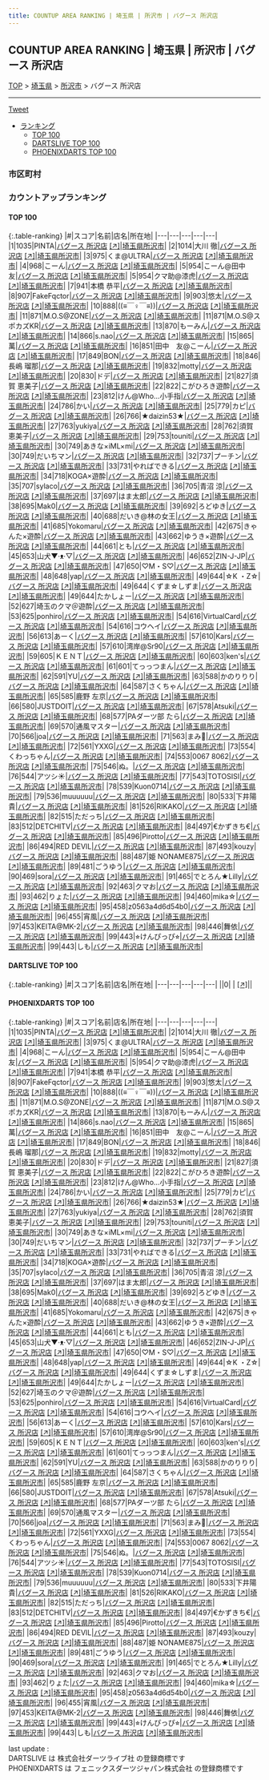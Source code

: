 ```yaml
---
title: COUNTUP AREA RANKING | 埼玉県 | 所沢市 | バグース 所沢店
---
```

## COUNTUP AREA RANKING | 埼玉県 | 所沢市 | バグース 所沢店

[TOP](/darts/rank/) > [埼玉県](/darts/rank/埼玉県/) > [所沢市](/darts/rank/埼玉県/所沢市/) > バグース 所沢店

___

<a href="https://twitter.com/share?ref_src=twsrc%5Etfw" data-text="COUNTUP AREA RANKING | 埼玉県所沢市バグース 所沢店" class="twitter-share-button" data-hashtags="DARTSLIVE,PHOENIXDARTS,darts,ダーツ" data-show-count="false">Tweet</a>

* [ランキング](#カウントアップランキング)
    * [TOP 100](#top-100)
    * [DARTSLIVE TOP 100](#dartslive-top-100)
    * [PHOENIXDARTS TOP 100](#phoenixdarts-top-100)

### 市区町村

<ul>

</ul>

### カウントアップランキング

#### TOP 100



{:.table-ranking}
|#|スコア|名前|店名|所在地|
|---|---|---|---|---|
|1|1035|<span class="rank-name-pd">PINTA</span>|<a href="/darts/rank/shops/8614.html">バグース 所沢店</a> <a href="https://vs.phoenixdarts.com/jp/shop/shopDetailInfo/s_8614?s_seq=8614">[↗]</a>|<a href="/darts/rank/埼玉県/所沢市">埼玉県所沢市</a>|
|2|1014|<span class="rank-name-pd"><span class="pro-icon-pd"></span>大川 徹</span>|<a href="/darts/rank/shops/8614.html">バグース 所沢店</a> <a href="https://vs.phoenixdarts.com/jp/shop/shopDetailInfo/s_8614?s_seq=8614">[↗]</a>|<a href="/darts/rank/埼玉県/所沢市">埼玉県所沢市</a>|
|3|975|<span class="rank-name-pd">くま@ULTRA</span>|<a href="/darts/rank/shops/8614.html">バグース 所沢店</a> <a href="https://vs.phoenixdarts.com/jp/shop/shopDetailInfo/s_8614?s_seq=8614">[↗]</a>|<a href="/darts/rank/埼玉県/所沢市">埼玉県所沢市</a>|
|4|968|<span class="rank-name-pd">こーん</span>|<a href="/darts/rank/shops/8614.html">バグース 所沢店</a> <a href="https://vs.phoenixdarts.com/jp/shop/shopDetailInfo/s_8614?s_seq=8614">[↗]</a>|<a href="/darts/rank/埼玉県/所沢市">埼玉県所沢市</a>|
|5|954|<span class="rank-name-pd">こーん@田中　友</span>|<a href="/darts/rank/shops/8614.html">バグース 所沢店</a> <a href="https://vs.phoenixdarts.com/jp/shop/shopDetailInfo/s_8614?s_seq=8614">[↗]</a>|<a href="/darts/rank/埼玉県/所沢市">埼玉県所沢市</a>|
|5|954|<span class="rank-name-pd">クマ助@漆虎</span>|<a href="/darts/rank/shops/8614.html">バグース 所沢店</a> <a href="https://vs.phoenixdarts.com/jp/shop/shopDetailInfo/s_8614?s_seq=8614">[↗]</a>|<a href="/darts/rank/埼玉県/所沢市">埼玉県所沢市</a>|
|7|941|<span class="rank-name-pd">本橋 恭平</span>|<a href="/darts/rank/shops/8614.html">バグース 所沢店</a> <a href="https://vs.phoenixdarts.com/jp/shop/shopDetailInfo/s_8614?s_seq=8614">[↗]</a>|<a href="/darts/rank/埼玉県/所沢市">埼玉県所沢市</a>|
|8|907|<span class="rank-name-pd">FakeFqctor</span>|<a href="/darts/rank/shops/8614.html">バグース 所沢店</a> <a href="https://vs.phoenixdarts.com/jp/shop/shopDetailInfo/s_8614?s_seq=8614">[↗]</a>|<a href="/darts/rank/埼玉県/所沢市">埼玉県所沢市</a>|
|9|903|<span class="rank-name-pd">悠太</span>|<a href="/darts/rank/shops/8614.html">バグース 所沢店</a> <a href="https://vs.phoenixdarts.com/jp/shop/shopDetailInfo/s_8614?s_seq=8614">[↗]</a>|<a href="/darts/rank/埼玉県/所沢市">埼玉県所沢市</a>|
|10|888|<span class="rank-name-pd">((≡￣♀￣≡))</span>|<a href="/darts/rank/shops/8614.html">バグース 所沢店</a> <a href="https://vs.phoenixdarts.com/jp/shop/shopDetailInfo/s_8614?s_seq=8614">[↗]</a>|<a href="/darts/rank/埼玉県/所沢市">埼玉県所沢市</a>|
|11|871|<span class="rank-name-pd">M.O.S@ZONE</span>|<a href="/darts/rank/shops/8614.html">バグース 所沢店</a> <a href="https://vs.phoenixdarts.com/jp/shop/shopDetailInfo/s_8614?s_seq=8614">[↗]</a>|<a href="/darts/rank/埼玉県/所沢市">埼玉県所沢市</a>|
|11|871|<span class="rank-name-pd">M.O.S@スポカズKR</span>|<a href="/darts/rank/shops/8614.html">バグース 所沢店</a> <a href="https://vs.phoenixdarts.com/jp/shop/shopDetailInfo/s_8614?s_seq=8614">[↗]</a>|<a href="/darts/rank/埼玉県/所沢市">埼玉県所沢市</a>|
|13|870|<span class="rank-name-pd">もーみん</span>|<a href="/darts/rank/shops/8614.html">バグース 所沢店</a> <a href="https://vs.phoenixdarts.com/jp/shop/shopDetailInfo/s_8614?s_seq=8614">[↗]</a>|<a href="/darts/rank/埼玉県/所沢市">埼玉県所沢市</a>|
|14|866|<span class="rank-name-pd">s.nao</span>|<a href="/darts/rank/shops/8614.html">バグース 所沢店</a> <a href="https://vs.phoenixdarts.com/jp/shop/shopDetailInfo/s_8614?s_seq=8614">[↗]</a>|<a href="/darts/rank/埼玉県/所沢市">埼玉県所沢市</a>|
|15|865|<span class="rank-name-pd">萬</span>|<a href="/darts/rank/shops/8614.html">バグース 所沢店</a> <a href="https://vs.phoenixdarts.com/jp/shop/shopDetailInfo/s_8614?s_seq=8614">[↗]</a>|<a href="/darts/rank/埼玉県/所沢市">埼玉県所沢市</a>|
|16|851|<span class="rank-name-pd">田中　友@こーん</span>|<a href="/darts/rank/shops/8614.html">バグース 所沢店</a> <a href="https://vs.phoenixdarts.com/jp/shop/shopDetailInfo/s_8614?s_seq=8614">[↗]</a>|<a href="/darts/rank/埼玉県/所沢市">埼玉県所沢市</a>|
|17|849|<span class="rank-name-pd">BON</span>|<a href="/darts/rank/shops/8614.html">バグース 所沢店</a> <a href="https://vs.phoenixdarts.com/jp/shop/shopDetailInfo/s_8614?s_seq=8614">[↗]</a>|<a href="/darts/rank/埼玉県/所沢市">埼玉県所沢市</a>|
|18|846|<span class="rank-name-pd"><span class="pro-icon-pd"></span>長嶋 瑠那</span>|<a href="/darts/rank/shops/8614.html">バグース 所沢店</a> <a href="https://vs.phoenixdarts.com/jp/shop/shopDetailInfo/s_8614?s_seq=8614">[↗]</a>|<a href="/darts/rank/埼玉県/所沢市">埼玉県所沢市</a>|
|19|832|<span class="rank-name-pd">motty</span>|<a href="/darts/rank/shops/8614.html">バグース 所沢店</a> <a href="https://vs.phoenixdarts.com/jp/shop/shopDetailInfo/s_8614?s_seq=8614">[↗]</a>|<a href="/darts/rank/埼玉県/所沢市">埼玉県所沢市</a>|
|20|830|<span class="rank-name-pd">ドデ</span>|<a href="/darts/rank/shops/8614.html">バグース 所沢店</a> <a href="https://vs.phoenixdarts.com/jp/shop/shopDetailInfo/s_8614?s_seq=8614">[↗]</a>|<a href="/darts/rank/埼玉県/所沢市">埼玉県所沢市</a>|
|21|827|<span class="rank-name-pd"><span class="pro-icon-pd"></span>須賀 恵美子</span>|<a href="/darts/rank/shops/8614.html">バグース 所沢店</a> <a href="https://vs.phoenixdarts.com/jp/shop/shopDetailInfo/s_8614?s_seq=8614">[↗]</a>|<a href="/darts/rank/埼玉県/所沢市">埼玉県所沢市</a>|
|22|822|<span class="rank-name-pd">こがひろき遊酔</span>|<a href="/darts/rank/shops/8614.html">バグース 所沢店</a> <a href="https://vs.phoenixdarts.com/jp/shop/shopDetailInfo/s_8614?s_seq=8614">[↗]</a>|<a href="/darts/rank/埼玉県/所沢市">埼玉県所沢市</a>|
|23|812|<span class="rank-name-pd">けん@Who...小手指</span>|<a href="/darts/rank/shops/8614.html">バグース 所沢店</a> <a href="https://vs.phoenixdarts.com/jp/shop/shopDetailInfo/s_8614?s_seq=8614">[↗]</a>|<a href="/darts/rank/埼玉県/所沢市">埼玉県所沢市</a>|
|24|786|<span class="rank-name-pd">かい</span>|<a href="/darts/rank/shops/8614.html">バグース 所沢店</a> <a href="https://vs.phoenixdarts.com/jp/shop/shopDetailInfo/s_8614?s_seq=8614">[↗]</a>|<a href="/darts/rank/埼玉県/所沢市">埼玉県所沢市</a>|
|25|779|<span class="rank-name-pd">カピ</span>|<a href="/darts/rank/shops/8614.html">バグース 所沢店</a> <a href="https://vs.phoenixdarts.com/jp/shop/shopDetailInfo/s_8614?s_seq=8614">[↗]</a>|<a href="/darts/rank/埼玉県/所沢市">埼玉県所沢市</a>|
|26|766|<span class="rank-name-pd">★daizin53★</span>|<a href="/darts/rank/shops/8614.html">バグース 所沢店</a> <a href="https://vs.phoenixdarts.com/jp/shop/shopDetailInfo/s_8614?s_seq=8614">[↗]</a>|<a href="/darts/rank/埼玉県/所沢市">埼玉県所沢市</a>|
|27|763|<span class="rank-name-pd">yukiya</span>|<a href="/darts/rank/shops/8614.html">バグース 所沢店</a> <a href="https://vs.phoenixdarts.com/jp/shop/shopDetailInfo/s_8614?s_seq=8614">[↗]</a>|<a href="/darts/rank/埼玉県/所沢市">埼玉県所沢市</a>|
|28|762|<span class="rank-name-pd">須賀　恵美子</span>|<a href="/darts/rank/shops/8614.html">バグース 所沢店</a> <a href="https://vs.phoenixdarts.com/jp/shop/shopDetailInfo/s_8614?s_seq=8614">[↗]</a>|<a href="/darts/rank/埼玉県/所沢市">埼玉県所沢市</a>|
|29|753|<span class="rank-name-pd">touniti</span>|<a href="/darts/rank/shops/8614.html">バグース 所沢店</a> <a href="https://vs.phoenixdarts.com/jp/shop/shopDetailInfo/s_8614?s_seq=8614">[↗]</a>|<a href="/darts/rank/埼玉県/所沢市">埼玉県所沢市</a>|
|30|749|<span class="rank-name-pd">あきな×iML×mi</span>|<a href="/darts/rank/shops/8614.html">バグース 所沢店</a> <a href="https://vs.phoenixdarts.com/jp/shop/shopDetailInfo/s_8614?s_seq=8614">[↗]</a>|<a href="/darts/rank/埼玉県/所沢市">埼玉県所沢市</a>|
|30|749|<span class="rank-name-pd">だいちマン</span>|<a href="/darts/rank/shops/8614.html">バグース 所沢店</a> <a href="https://vs.phoenixdarts.com/jp/shop/shopDetailInfo/s_8614?s_seq=8614">[↗]</a>|<a href="/darts/rank/埼玉県/所沢市">埼玉県所沢市</a>|
|32|737|<span class="rank-name-pd">プーチン</span>|<a href="/darts/rank/shops/8614.html">バグース 所沢店</a> <a href="https://vs.phoenixdarts.com/jp/shop/shopDetailInfo/s_8614?s_seq=8614">[↗]</a>|<a href="/darts/rank/埼玉県/所沢市">埼玉県所沢市</a>|
|33|731|<span class="rank-name-pd">やればできる</span>|<a href="/darts/rank/shops/8614.html">バグース 所沢店</a> <a href="https://vs.phoenixdarts.com/jp/shop/shopDetailInfo/s_8614?s_seq=8614">[↗]</a>|<a href="/darts/rank/埼玉県/所沢市">埼玉県所沢市</a>|
|34|718|<span class="rank-name-pd">KOGA×遊酔</span>|<a href="/darts/rank/shops/8614.html">バグース 所沢店</a> <a href="https://vs.phoenixdarts.com/jp/shop/shopDetailInfo/s_8614?s_seq=8614">[↗]</a>|<a href="/darts/rank/埼玉県/所沢市">埼玉県所沢市</a>|
|35|707|<span class="rank-name-pd">sylaco</span>|<a href="/darts/rank/shops/8614.html">バグース 所沢店</a> <a href="https://vs.phoenixdarts.com/jp/shop/shopDetailInfo/s_8614?s_seq=8614">[↗]</a>|<a href="/darts/rank/埼玉県/所沢市">埼玉県所沢市</a>|
|36|705|<span class="rank-name-pd">青沼 涼</span>|<a href="/darts/rank/shops/8614.html">バグース 所沢店</a> <a href="https://vs.phoenixdarts.com/jp/shop/shopDetailInfo/s_8614?s_seq=8614">[↗]</a>|<a href="/darts/rank/埼玉県/所沢市">埼玉県所沢市</a>|
|37|697|<span class="rank-name-pd">はま太郎</span>|<a href="/darts/rank/shops/8614.html">バグース 所沢店</a> <a href="https://vs.phoenixdarts.com/jp/shop/shopDetailInfo/s_8614?s_seq=8614">[↗]</a>|<a href="/darts/rank/埼玉県/所沢市">埼玉県所沢市</a>|
|38|695|<span class="rank-name-pd">Mak0</span>|<a href="/darts/rank/shops/8614.html">バグース 所沢店</a> <a href="https://vs.phoenixdarts.com/jp/shop/shopDetailInfo/s_8614?s_seq=8614">[↗]</a>|<a href="/darts/rank/埼玉県/所沢市">埼玉県所沢市</a>|
|39|692|<span class="rank-name-pd">ろどゆき</span>|<a href="/darts/rank/shops/8614.html">バグース 所沢店</a> <a href="https://vs.phoenixdarts.com/jp/shop/shopDetailInfo/s_8614?s_seq=8614">[↗]</a>|<a href="/darts/rank/埼玉県/所沢市">埼玉県所沢市</a>|
|40|688|<span class="rank-name-pd">だいき@林の女王</span>|<a href="/darts/rank/shops/8614.html">バグース 所沢店</a> <a href="https://vs.phoenixdarts.com/jp/shop/shopDetailInfo/s_8614?s_seq=8614">[↗]</a>|<a href="/darts/rank/埼玉県/所沢市">埼玉県所沢市</a>|
|41|685|<span class="rank-name-pd">Yokomaru</span>|<a href="/darts/rank/shops/8614.html">バグース 所沢店</a> <a href="https://vs.phoenixdarts.com/jp/shop/shopDetailInfo/s_8614?s_seq=8614">[↗]</a>|<a href="/darts/rank/埼玉県/所沢市">埼玉県所沢市</a>|
|42|675|<span class="rank-name-pd">きゃんた×遊酔</span>|<a href="/darts/rank/shops/8614.html">バグース 所沢店</a> <a href="https://vs.phoenixdarts.com/jp/shop/shopDetailInfo/s_8614?s_seq=8614">[↗]</a>|<a href="/darts/rank/埼玉県/所沢市">埼玉県所沢市</a>|
|43|662|<span class="rank-name-pd">ゆうき×遊酔</span>|<a href="/darts/rank/shops/8614.html">バグース 所沢店</a> <a href="https://vs.phoenixdarts.com/jp/shop/shopDetailInfo/s_8614?s_seq=8614">[↗]</a>|<a href="/darts/rank/埼玉県/所沢市">埼玉県所沢市</a>|
|44|661|<span class="rank-name-pd">とも</span>|<a href="/darts/rank/shops/8614.html">バグース 所沢店</a> <a href="https://vs.phoenixdarts.com/jp/shop/shopDetailInfo/s_8614?s_seq=8614">[↗]</a>|<a href="/darts/rank/埼玉県/所沢市">埼玉県所沢市</a>|
|45|653|<span class="rank-name-pd">山犬▼·ᴥ·▽</span>|<a href="/darts/rank/shops/8614.html">バグース 所沢店</a> <a href="https://vs.phoenixdarts.com/jp/shop/shopDetailInfo/s_8614?s_seq=8614">[↗]</a>|<a href="/darts/rank/埼玉県/所沢市">埼玉県所沢市</a>|
|46|652|<span class="rank-name-pd">ZIN-J-JP</span>|<a href="/darts/rank/shops/8614.html">バグース 所沢店</a> <a href="https://vs.phoenixdarts.com/jp/shop/shopDetailInfo/s_8614?s_seq=8614">[↗]</a>|<a href="/darts/rank/埼玉県/所沢市">埼玉県所沢市</a>|
|47|650|<span class="rank-name-pd">♡M・S♡</span>|<a href="/darts/rank/shops/8614.html">バグース 所沢店</a> <a href="https://vs.phoenixdarts.com/jp/shop/shopDetailInfo/s_8614?s_seq=8614">[↗]</a>|<a href="/darts/rank/埼玉県/所沢市">埼玉県所沢市</a>|
|48|648|<span class="rank-name-pd">yap</span>|<a href="/darts/rank/shops/8614.html">バグース 所沢店</a> <a href="https://vs.phoenixdarts.com/jp/shop/shopDetailInfo/s_8614?s_seq=8614">[↗]</a>|<a href="/darts/rank/埼玉県/所沢市">埼玉県所沢市</a>|
|49|644|<span class="rank-name-pd">☆K ・Z☆</span>|<a href="/darts/rank/shops/8614.html">バグース 所沢店</a> <a href="https://vs.phoenixdarts.com/jp/shop/shopDetailInfo/s_8614?s_seq=8614">[↗]</a>|<a href="/darts/rank/埼玉県/所沢市">埼玉県所沢市</a>|
|49|644|<span class="rank-name-pd">くずま☆しずま</span>|<a href="/darts/rank/shops/8614.html">バグース 所沢店</a> <a href="https://vs.phoenixdarts.com/jp/shop/shopDetailInfo/s_8614?s_seq=8614">[↗]</a>|<a href="/darts/rank/埼玉県/所沢市">埼玉県所沢市</a>|
|49|644|<span class="rank-name-pd">たかしょー</span>|<a href="/darts/rank/shops/8614.html">バグース 所沢店</a> <a href="https://vs.phoenixdarts.com/jp/shop/shopDetailInfo/s_8614?s_seq=8614">[↗]</a>|<a href="/darts/rank/埼玉県/所沢市">埼玉県所沢市</a>|
|52|627|<span class="rank-name-pd">埼玉のクマ＠遊酔</span>|<a href="/darts/rank/shops/8614.html">バグース 所沢店</a> <a href="https://vs.phoenixdarts.com/jp/shop/shopDetailInfo/s_8614?s_seq=8614">[↗]</a>|<a href="/darts/rank/埼玉県/所沢市">埼玉県所沢市</a>|
|53|625|<span class="rank-name-pd">ponhiro</span>|<a href="/darts/rank/shops/8614.html">バグース 所沢店</a> <a href="https://vs.phoenixdarts.com/jp/shop/shopDetailInfo/s_8614?s_seq=8614">[↗]</a>|<a href="/darts/rank/埼玉県/所沢市">埼玉県所沢市</a>|
|54|616|<span class="rank-name-pd">VirtualCard</span>|<a href="/darts/rank/shops/8614.html">バグース 所沢店</a> <a href="https://vs.phoenixdarts.com/jp/shop/shopDetailInfo/s_8614?s_seq=8614">[↗]</a>|<a href="/darts/rank/埼玉県/所沢市">埼玉県所沢市</a>|
|54|616|<span class="rank-name-pd">コウヘイ</span>|<a href="/darts/rank/shops/8614.html">バグース 所沢店</a> <a href="https://vs.phoenixdarts.com/jp/shop/shopDetailInfo/s_8614?s_seq=8614">[↗]</a>|<a href="/darts/rank/埼玉県/所沢市">埼玉県所沢市</a>|
|56|613|<span class="rank-name-pd">あーく</span>|<a href="/darts/rank/shops/8614.html">バグース 所沢店</a> <a href="https://vs.phoenixdarts.com/jp/shop/shopDetailInfo/s_8614?s_seq=8614">[↗]</a>|<a href="/darts/rank/埼玉県/所沢市">埼玉県所沢市</a>|
|57|610|<span class="rank-name-pd">Kars</span>|<a href="/darts/rank/shops/8614.html">バグース 所沢店</a> <a href="https://vs.phoenixdarts.com/jp/shop/shopDetailInfo/s_8614?s_seq=8614">[↗]</a>|<a href="/darts/rank/埼玉県/所沢市">埼玉県所沢市</a>|
|57|610|<span class="rank-name-pd">湾岸@Sr90</span>|<a href="/darts/rank/shops/8614.html">バグース 所沢店</a> <a href="https://vs.phoenixdarts.com/jp/shop/shopDetailInfo/s_8614?s_seq=8614">[↗]</a>|<a href="/darts/rank/埼玉県/所沢市">埼玉県所沢市</a>|
|59|605|<span class="rank-name-pd">ＫＥＮＴ</span>|<a href="/darts/rank/shops/8614.html">バグース 所沢店</a> <a href="https://vs.phoenixdarts.com/jp/shop/shopDetailInfo/s_8614?s_seq=8614">[↗]</a>|<a href="/darts/rank/埼玉県/所沢市">埼玉県所沢市</a>|
|60|603|<span class="rank-name-pd">ken&#x27;s</span>|<a href="/darts/rank/shops/8614.html">バグース 所沢店</a> <a href="https://vs.phoenixdarts.com/jp/shop/shopDetailInfo/s_8614?s_seq=8614">[↗]</a>|<a href="/darts/rank/埼玉県/所沢市">埼玉県所沢市</a>|
|61|601|<span class="rank-name-pd">てっっつまん</span>|<a href="/darts/rank/shops/8614.html">バグース 所沢店</a> <a href="https://vs.phoenixdarts.com/jp/shop/shopDetailInfo/s_8614?s_seq=8614">[↗]</a>|<a href="/darts/rank/埼玉県/所沢市">埼玉県所沢市</a>|
|62|591|<span class="rank-name-pd">YU</span>|<a href="/darts/rank/shops/8614.html">バグース 所沢店</a> <a href="https://vs.phoenixdarts.com/jp/shop/shopDetailInfo/s_8614?s_seq=8614">[↗]</a>|<a href="/darts/rank/埼玉県/所沢市">埼玉県所沢市</a>|
|63|588|<span class="rank-name-pd">かのりりり</span>|<a href="/darts/rank/shops/8614.html">バグース 所沢店</a> <a href="https://vs.phoenixdarts.com/jp/shop/shopDetailInfo/s_8614?s_seq=8614">[↗]</a>|<a href="/darts/rank/埼玉県/所沢市">埼玉県所沢市</a>|
|64|587|<span class="rank-name-pd">さくちゃん</span>|<a href="/darts/rank/shops/8614.html">バグース 所沢店</a> <a href="https://vs.phoenixdarts.com/jp/shop/shopDetailInfo/s_8614?s_seq=8614">[↗]</a>|<a href="/darts/rank/埼玉県/所沢市">埼玉県所沢市</a>|
|65|585|<span class="rank-name-pd"><span class="pro-icon-pd"></span>鹿野 左京</span>|<a href="/darts/rank/shops/8614.html">バグース 所沢店</a> <a href="https://vs.phoenixdarts.com/jp/shop/shopDetailInfo/s_8614?s_seq=8614">[↗]</a>|<a href="/darts/rank/埼玉県/所沢市">埼玉県所沢市</a>|
|66|580|<span class="rank-name-pd">JUSTDOIT</span>|<a href="/darts/rank/shops/8614.html">バグース 所沢店</a> <a href="https://vs.phoenixdarts.com/jp/shop/shopDetailInfo/s_8614?s_seq=8614">[↗]</a>|<a href="/darts/rank/埼玉県/所沢市">埼玉県所沢市</a>|
|67|578|<span class="rank-name-pd">Atsuki</span>|<a href="/darts/rank/shops/8614.html">バグース 所沢店</a> <a href="https://vs.phoenixdarts.com/jp/shop/shopDetailInfo/s_8614?s_seq=8614">[↗]</a>|<a href="/darts/rank/埼玉県/所沢市">埼玉県所沢市</a>|
|68|577|<span class="rank-name-pd">PAダーツ部 たら</span>|<a href="/darts/rank/shops/8614.html">バグース 所沢店</a> <a href="https://vs.phoenixdarts.com/jp/shop/shopDetailInfo/s_8614?s_seq=8614">[↗]</a>|<a href="/darts/rank/埼玉県/所沢市">埼玉県所沢市</a>|
|69|570|<span class="rank-name-pd">通風マスター</span>|<a href="/darts/rank/shops/8614.html">バグース 所沢店</a> <a href="https://vs.phoenixdarts.com/jp/shop/shopDetailInfo/s_8614?s_seq=8614">[↗]</a>|<a href="/darts/rank/埼玉県/所沢市">埼玉県所沢市</a>|
|70|566|<span class="rank-name-pd">joa</span>|<a href="/darts/rank/shops/8614.html">バグース 所沢店</a> <a href="https://vs.phoenixdarts.com/jp/shop/shopDetailInfo/s_8614?s_seq=8614">[↗]</a>|<a href="/darts/rank/埼玉県/所沢市">埼玉県所沢市</a>|
|71|563|<span class="rank-name-pd">まみ🍙</span>|<a href="/darts/rank/shops/8614.html">バグース 所沢店</a> <a href="https://vs.phoenixdarts.com/jp/shop/shopDetailInfo/s_8614?s_seq=8614">[↗]</a>|<a href="/darts/rank/埼玉県/所沢市">埼玉県所沢市</a>|
|72|561|<span class="rank-name-pd">YXXG</span>|<a href="/darts/rank/shops/8614.html">バグース 所沢店</a> <a href="https://vs.phoenixdarts.com/jp/shop/shopDetailInfo/s_8614?s_seq=8614">[↗]</a>|<a href="/darts/rank/埼玉県/所沢市">埼玉県所沢市</a>|
|73|554|<span class="rank-name-pd">くわっちゃん</span>|<a href="/darts/rank/shops/8614.html">バグース 所沢店</a> <a href="https://vs.phoenixdarts.com/jp/shop/shopDetailInfo/s_8614?s_seq=8614">[↗]</a>|<a href="/darts/rank/埼玉県/所沢市">埼玉県所沢市</a>|
|74|553|<span class="rank-name-pd">0067 8062</span>|<a href="/darts/rank/shops/8614.html">バグース 所沢店</a> <a href="https://vs.phoenixdarts.com/jp/shop/shopDetailInfo/s_8614?s_seq=8614">[↗]</a>|<a href="/darts/rank/埼玉県/所沢市">埼玉県所沢市</a>|
|75|546|<span class="rank-name-pd">ぬ。</span>|<a href="/darts/rank/shops/8614.html">バグース 所沢店</a> <a href="https://vs.phoenixdarts.com/jp/shop/shopDetailInfo/s_8614?s_seq=8614">[↗]</a>|<a href="/darts/rank/埼玉県/所沢市">埼玉県所沢市</a>|
|76|544|<span class="rank-name-pd">アツシ☀</span>|<a href="/darts/rank/shops/8614.html">バグース 所沢店</a> <a href="https://vs.phoenixdarts.com/jp/shop/shopDetailInfo/s_8614?s_seq=8614">[↗]</a>|<a href="/darts/rank/埼玉県/所沢市">埼玉県所沢市</a>|
|77|543|<span class="rank-name-pd">TOTOSISI</span>|<a href="/darts/rank/shops/8614.html">バグース 所沢店</a> <a href="https://vs.phoenixdarts.com/jp/shop/shopDetailInfo/s_8614?s_seq=8614">[↗]</a>|<a href="/darts/rank/埼玉県/所沢市">埼玉県所沢市</a>|
|78|539|<span class="rank-name-pd">Kuon0714</span>|<a href="/darts/rank/shops/8614.html">バグース 所沢店</a> <a href="https://vs.phoenixdarts.com/jp/shop/shopDetailInfo/s_8614?s_seq=8614">[↗]</a>|<a href="/darts/rank/埼玉県/所沢市">埼玉県所沢市</a>|
|79|536|<span class="rank-name-pd">muuuuuu</span>|<a href="/darts/rank/shops/8614.html">バグース 所沢店</a> <a href="https://vs.phoenixdarts.com/jp/shop/shopDetailInfo/s_8614?s_seq=8614">[↗]</a>|<a href="/darts/rank/埼玉県/所沢市">埼玉県所沢市</a>|
|80|533|<span class="rank-name-pd">下井陽貴</span>|<a href="/darts/rank/shops/8614.html">バグース 所沢店</a> <a href="https://vs.phoenixdarts.com/jp/shop/shopDetailInfo/s_8614?s_seq=8614">[↗]</a>|<a href="/darts/rank/埼玉県/所沢市">埼玉県所沢市</a>|
|81|526|<span class="rank-name-pd">RIKAKO</span>|<a href="/darts/rank/shops/8614.html">バグース 所沢店</a> <a href="https://vs.phoenixdarts.com/jp/shop/shopDetailInfo/s_8614?s_seq=8614">[↗]</a>|<a href="/darts/rank/埼玉県/所沢市">埼玉県所沢市</a>|
|82|515|<span class="rank-name-pd">ただっち</span>|<a href="/darts/rank/shops/8614.html">バグース 所沢店</a> <a href="https://vs.phoenixdarts.com/jp/shop/shopDetailInfo/s_8614?s_seq=8614">[↗]</a>|<a href="/darts/rank/埼玉県/所沢市">埼玉県所沢市</a>|
|83|512|<span class="rank-name-pd">DETCHITV</span>|<a href="/darts/rank/shops/8614.html">バグース 所沢店</a> <a href="https://vs.phoenixdarts.com/jp/shop/shopDetailInfo/s_8614?s_seq=8614">[↗]</a>|<a href="/darts/rank/埼玉県/所沢市">埼玉県所沢市</a>|
|84|497|<span class="rank-name-pd">€かずきち€</span>|<a href="/darts/rank/shops/8614.html">バグース 所沢店</a> <a href="https://vs.phoenixdarts.com/jp/shop/shopDetailInfo/s_8614?s_seq=8614">[↗]</a>|<a href="/darts/rank/埼玉県/所沢市">埼玉県所沢市</a>|
|85|496|<span class="rank-name-pd">Pirotto</span>|<a href="/darts/rank/shops/8614.html">バグース 所沢店</a> <a href="https://vs.phoenixdarts.com/jp/shop/shopDetailInfo/s_8614?s_seq=8614">[↗]</a>|<a href="/darts/rank/埼玉県/所沢市">埼玉県所沢市</a>|
|86|494|<span class="rank-name-pd">RED  DEVIL</span>|<a href="/darts/rank/shops/8614.html">バグース 所沢店</a> <a href="https://vs.phoenixdarts.com/jp/shop/shopDetailInfo/s_8614?s_seq=8614">[↗]</a>|<a href="/darts/rank/埼玉県/所沢市">埼玉県所沢市</a>|
|87|493|<span class="rank-name-pd">kouzy</span>|<a href="/darts/rank/shops/8614.html">バグース 所沢店</a> <a href="https://vs.phoenixdarts.com/jp/shop/shopDetailInfo/s_8614?s_seq=8614">[↗]</a>|<a href="/darts/rank/埼玉県/所沢市">埼玉県所沢市</a>|
|88|487|<span class="rank-name-pd">姫 NONAME875</span>|<a href="/darts/rank/shops/8614.html">バグース 所沢店</a> <a href="https://vs.phoenixdarts.com/jp/shop/shopDetailInfo/s_8614?s_seq=8614">[↗]</a>|<a href="/darts/rank/埼玉県/所沢市">埼玉県所沢市</a>|
|89|481|<span class="rank-name-pd">ごうゆう</span>|<a href="/darts/rank/shops/8614.html">バグース 所沢店</a> <a href="https://vs.phoenixdarts.com/jp/shop/shopDetailInfo/s_8614?s_seq=8614">[↗]</a>|<a href="/darts/rank/埼玉県/所沢市">埼玉県所沢市</a>|
|90|469|<span class="rank-name-pd">sora</span>|<a href="/darts/rank/shops/8614.html">バグース 所沢店</a> <a href="https://vs.phoenixdarts.com/jp/shop/shopDetailInfo/s_8614?s_seq=8614">[↗]</a>|<a href="/darts/rank/埼玉県/所沢市">埼玉県所沢市</a>|
|91|465|<span class="rank-name-pd">でとろん★Lilly</span>|<a href="/darts/rank/shops/8614.html">バグース 所沢店</a> <a href="https://vs.phoenixdarts.com/jp/shop/shopDetailInfo/s_8614?s_seq=8614">[↗]</a>|<a href="/darts/rank/埼玉県/所沢市">埼玉県所沢市</a>|
|92|463|<span class="rank-name-pd">クマお</span>|<a href="/darts/rank/shops/8614.html">バグース 所沢店</a> <a href="https://vs.phoenixdarts.com/jp/shop/shopDetailInfo/s_8614?s_seq=8614">[↗]</a>|<a href="/darts/rank/埼玉県/所沢市">埼玉県所沢市</a>|
|93|462|<span class="rank-name-pd">りょた</span>|<a href="/darts/rank/shops/8614.html">バグース 所沢店</a> <a href="https://vs.phoenixdarts.com/jp/shop/shopDetailInfo/s_8614?s_seq=8614">[↗]</a>|<a href="/darts/rank/埼玉県/所沢市">埼玉県所沢市</a>|
|94|460|<span class="rank-name-pd">mika☆</span>|<a href="/darts/rank/shops/8614.html">バグース 所沢店</a> <a href="https://vs.phoenixdarts.com/jp/shop/shopDetailInfo/s_8614?s_seq=8614">[↗]</a>|<a href="/darts/rank/埼玉県/所沢市">埼玉県所沢市</a>|
|95|458|<span class="rank-name-pd">z0563a4d6d54b0</span>|<a href="/darts/rank/shops/8614.html">バグース 所沢店</a> <a href="https://vs.phoenixdarts.com/jp/shop/shopDetailInfo/s_8614?s_seq=8614">[↗]</a>|<a href="/darts/rank/埼玉県/所沢市">埼玉県所沢市</a>|
|96|455|<span class="rank-name-pd">宵風</span>|<a href="/darts/rank/shops/8614.html">バグース 所沢店</a> <a href="https://vs.phoenixdarts.com/jp/shop/shopDetailInfo/s_8614?s_seq=8614">[↗]</a>|<a href="/darts/rank/埼玉県/所沢市">埼玉県所沢市</a>|
|97|453|<span class="rank-name-pd">KEITA@MK-2</span>|<a href="/darts/rank/shops/8614.html">バグース 所沢店</a> <a href="https://vs.phoenixdarts.com/jp/shop/shopDetailInfo/s_8614?s_seq=8614">[↗]</a>|<a href="/darts/rank/埼玉県/所沢市">埼玉県所沢市</a>|
|98|446|<span class="rank-name-pd">舞依</span>|<a href="/darts/rank/shops/8614.html">バグース 所沢店</a> <a href="https://vs.phoenixdarts.com/jp/shop/shopDetailInfo/s_8614?s_seq=8614">[↗]</a>|<a href="/darts/rank/埼玉県/所沢市">埼玉県所沢市</a>|
|99|443|<span class="rank-name-pd">⭐︎けんぴっぴ⭐︎</span>|<a href="/darts/rank/shops/8614.html">バグース 所沢店</a> <a href="https://vs.phoenixdarts.com/jp/shop/shopDetailInfo/s_8614?s_seq=8614">[↗]</a>|<a href="/darts/rank/埼玉県/所沢市">埼玉県所沢市</a>|
|99|443|<span class="rank-name-pd">しも</span>|<a href="/darts/rank/shops/8614.html">バグース 所沢店</a> <a href="https://vs.phoenixdarts.com/jp/shop/shopDetailInfo/s_8614?s_seq=8614">[↗]</a>|<a href="/darts/rank/埼玉県/所沢市">埼玉県所沢市</a>|


#### DARTSLIVE TOP 100



{:.table-ranking}
|#|スコア|名前|店名|所在地|
|---|---|---|---|---|
||0|<span class="rank-name-dl"> </span>|<a href="/darts/rank/shops/.html"></a> <a href="">[↗]</a>|<a href="/darts/rank//"></a>|


#### PHOENIXDARTS TOP 100



{:.table-ranking}
|#|スコア|名前|店名|所在地|
|---|---|---|---|---|
|1|1035|<span class="rank-name-pd">PINTA</span>|<a href="/darts/rank/shops/8614.html">バグース 所沢店</a> <a href="https://vs.phoenixdarts.com/jp/shop/shopDetailInfo/s_8614?s_seq=8614">[↗]</a>|<a href="/darts/rank/埼玉県/所沢市">埼玉県所沢市</a>|
|2|1014|<span class="rank-name-pd"><span class="pro-icon-pd"></span>大川 徹</span>|<a href="/darts/rank/shops/8614.html">バグース 所沢店</a> <a href="https://vs.phoenixdarts.com/jp/shop/shopDetailInfo/s_8614?s_seq=8614">[↗]</a>|<a href="/darts/rank/埼玉県/所沢市">埼玉県所沢市</a>|
|3|975|<span class="rank-name-pd">くま@ULTRA</span>|<a href="/darts/rank/shops/8614.html">バグース 所沢店</a> <a href="https://vs.phoenixdarts.com/jp/shop/shopDetailInfo/s_8614?s_seq=8614">[↗]</a>|<a href="/darts/rank/埼玉県/所沢市">埼玉県所沢市</a>|
|4|968|<span class="rank-name-pd">こーん</span>|<a href="/darts/rank/shops/8614.html">バグース 所沢店</a> <a href="https://vs.phoenixdarts.com/jp/shop/shopDetailInfo/s_8614?s_seq=8614">[↗]</a>|<a href="/darts/rank/埼玉県/所沢市">埼玉県所沢市</a>|
|5|954|<span class="rank-name-pd">こーん@田中　友</span>|<a href="/darts/rank/shops/8614.html">バグース 所沢店</a> <a href="https://vs.phoenixdarts.com/jp/shop/shopDetailInfo/s_8614?s_seq=8614">[↗]</a>|<a href="/darts/rank/埼玉県/所沢市">埼玉県所沢市</a>|
|5|954|<span class="rank-name-pd">クマ助@漆虎</span>|<a href="/darts/rank/shops/8614.html">バグース 所沢店</a> <a href="https://vs.phoenixdarts.com/jp/shop/shopDetailInfo/s_8614?s_seq=8614">[↗]</a>|<a href="/darts/rank/埼玉県/所沢市">埼玉県所沢市</a>|
|7|941|<span class="rank-name-pd">本橋 恭平</span>|<a href="/darts/rank/shops/8614.html">バグース 所沢店</a> <a href="https://vs.phoenixdarts.com/jp/shop/shopDetailInfo/s_8614?s_seq=8614">[↗]</a>|<a href="/darts/rank/埼玉県/所沢市">埼玉県所沢市</a>|
|8|907|<span class="rank-name-pd">FakeFqctor</span>|<a href="/darts/rank/shops/8614.html">バグース 所沢店</a> <a href="https://vs.phoenixdarts.com/jp/shop/shopDetailInfo/s_8614?s_seq=8614">[↗]</a>|<a href="/darts/rank/埼玉県/所沢市">埼玉県所沢市</a>|
|9|903|<span class="rank-name-pd">悠太</span>|<a href="/darts/rank/shops/8614.html">バグース 所沢店</a> <a href="https://vs.phoenixdarts.com/jp/shop/shopDetailInfo/s_8614?s_seq=8614">[↗]</a>|<a href="/darts/rank/埼玉県/所沢市">埼玉県所沢市</a>|
|10|888|<span class="rank-name-pd">((≡￣♀￣≡))</span>|<a href="/darts/rank/shops/8614.html">バグース 所沢店</a> <a href="https://vs.phoenixdarts.com/jp/shop/shopDetailInfo/s_8614?s_seq=8614">[↗]</a>|<a href="/darts/rank/埼玉県/所沢市">埼玉県所沢市</a>|
|11|871|<span class="rank-name-pd">M.O.S@ZONE</span>|<a href="/darts/rank/shops/8614.html">バグース 所沢店</a> <a href="https://vs.phoenixdarts.com/jp/shop/shopDetailInfo/s_8614?s_seq=8614">[↗]</a>|<a href="/darts/rank/埼玉県/所沢市">埼玉県所沢市</a>|
|11|871|<span class="rank-name-pd">M.O.S@スポカズKR</span>|<a href="/darts/rank/shops/8614.html">バグース 所沢店</a> <a href="https://vs.phoenixdarts.com/jp/shop/shopDetailInfo/s_8614?s_seq=8614">[↗]</a>|<a href="/darts/rank/埼玉県/所沢市">埼玉県所沢市</a>|
|13|870|<span class="rank-name-pd">もーみん</span>|<a href="/darts/rank/shops/8614.html">バグース 所沢店</a> <a href="https://vs.phoenixdarts.com/jp/shop/shopDetailInfo/s_8614?s_seq=8614">[↗]</a>|<a href="/darts/rank/埼玉県/所沢市">埼玉県所沢市</a>|
|14|866|<span class="rank-name-pd">s.nao</span>|<a href="/darts/rank/shops/8614.html">バグース 所沢店</a> <a href="https://vs.phoenixdarts.com/jp/shop/shopDetailInfo/s_8614?s_seq=8614">[↗]</a>|<a href="/darts/rank/埼玉県/所沢市">埼玉県所沢市</a>|
|15|865|<span class="rank-name-pd">萬</span>|<a href="/darts/rank/shops/8614.html">バグース 所沢店</a> <a href="https://vs.phoenixdarts.com/jp/shop/shopDetailInfo/s_8614?s_seq=8614">[↗]</a>|<a href="/darts/rank/埼玉県/所沢市">埼玉県所沢市</a>|
|16|851|<span class="rank-name-pd">田中　友@こーん</span>|<a href="/darts/rank/shops/8614.html">バグース 所沢店</a> <a href="https://vs.phoenixdarts.com/jp/shop/shopDetailInfo/s_8614?s_seq=8614">[↗]</a>|<a href="/darts/rank/埼玉県/所沢市">埼玉県所沢市</a>|
|17|849|<span class="rank-name-pd">BON</span>|<a href="/darts/rank/shops/8614.html">バグース 所沢店</a> <a href="https://vs.phoenixdarts.com/jp/shop/shopDetailInfo/s_8614?s_seq=8614">[↗]</a>|<a href="/darts/rank/埼玉県/所沢市">埼玉県所沢市</a>|
|18|846|<span class="rank-name-pd"><span class="pro-icon-pd"></span>長嶋 瑠那</span>|<a href="/darts/rank/shops/8614.html">バグース 所沢店</a> <a href="https://vs.phoenixdarts.com/jp/shop/shopDetailInfo/s_8614?s_seq=8614">[↗]</a>|<a href="/darts/rank/埼玉県/所沢市">埼玉県所沢市</a>|
|19|832|<span class="rank-name-pd">motty</span>|<a href="/darts/rank/shops/8614.html">バグース 所沢店</a> <a href="https://vs.phoenixdarts.com/jp/shop/shopDetailInfo/s_8614?s_seq=8614">[↗]</a>|<a href="/darts/rank/埼玉県/所沢市">埼玉県所沢市</a>|
|20|830|<span class="rank-name-pd">ドデ</span>|<a href="/darts/rank/shops/8614.html">バグース 所沢店</a> <a href="https://vs.phoenixdarts.com/jp/shop/shopDetailInfo/s_8614?s_seq=8614">[↗]</a>|<a href="/darts/rank/埼玉県/所沢市">埼玉県所沢市</a>|
|21|827|<span class="rank-name-pd"><span class="pro-icon-pd"></span>須賀 恵美子</span>|<a href="/darts/rank/shops/8614.html">バグース 所沢店</a> <a href="https://vs.phoenixdarts.com/jp/shop/shopDetailInfo/s_8614?s_seq=8614">[↗]</a>|<a href="/darts/rank/埼玉県/所沢市">埼玉県所沢市</a>|
|22|822|<span class="rank-name-pd">こがひろき遊酔</span>|<a href="/darts/rank/shops/8614.html">バグース 所沢店</a> <a href="https://vs.phoenixdarts.com/jp/shop/shopDetailInfo/s_8614?s_seq=8614">[↗]</a>|<a href="/darts/rank/埼玉県/所沢市">埼玉県所沢市</a>|
|23|812|<span class="rank-name-pd">けん@Who...小手指</span>|<a href="/darts/rank/shops/8614.html">バグース 所沢店</a> <a href="https://vs.phoenixdarts.com/jp/shop/shopDetailInfo/s_8614?s_seq=8614">[↗]</a>|<a href="/darts/rank/埼玉県/所沢市">埼玉県所沢市</a>|
|24|786|<span class="rank-name-pd">かい</span>|<a href="/darts/rank/shops/8614.html">バグース 所沢店</a> <a href="https://vs.phoenixdarts.com/jp/shop/shopDetailInfo/s_8614?s_seq=8614">[↗]</a>|<a href="/darts/rank/埼玉県/所沢市">埼玉県所沢市</a>|
|25|779|<span class="rank-name-pd">カピ</span>|<a href="/darts/rank/shops/8614.html">バグース 所沢店</a> <a href="https://vs.phoenixdarts.com/jp/shop/shopDetailInfo/s_8614?s_seq=8614">[↗]</a>|<a href="/darts/rank/埼玉県/所沢市">埼玉県所沢市</a>|
|26|766|<span class="rank-name-pd">★daizin53★</span>|<a href="/darts/rank/shops/8614.html">バグース 所沢店</a> <a href="https://vs.phoenixdarts.com/jp/shop/shopDetailInfo/s_8614?s_seq=8614">[↗]</a>|<a href="/darts/rank/埼玉県/所沢市">埼玉県所沢市</a>|
|27|763|<span class="rank-name-pd">yukiya</span>|<a href="/darts/rank/shops/8614.html">バグース 所沢店</a> <a href="https://vs.phoenixdarts.com/jp/shop/shopDetailInfo/s_8614?s_seq=8614">[↗]</a>|<a href="/darts/rank/埼玉県/所沢市">埼玉県所沢市</a>|
|28|762|<span class="rank-name-pd">須賀　恵美子</span>|<a href="/darts/rank/shops/8614.html">バグース 所沢店</a> <a href="https://vs.phoenixdarts.com/jp/shop/shopDetailInfo/s_8614?s_seq=8614">[↗]</a>|<a href="/darts/rank/埼玉県/所沢市">埼玉県所沢市</a>|
|29|753|<span class="rank-name-pd">touniti</span>|<a href="/darts/rank/shops/8614.html">バグース 所沢店</a> <a href="https://vs.phoenixdarts.com/jp/shop/shopDetailInfo/s_8614?s_seq=8614">[↗]</a>|<a href="/darts/rank/埼玉県/所沢市">埼玉県所沢市</a>|
|30|749|<span class="rank-name-pd">あきな×iML×mi</span>|<a href="/darts/rank/shops/8614.html">バグース 所沢店</a> <a href="https://vs.phoenixdarts.com/jp/shop/shopDetailInfo/s_8614?s_seq=8614">[↗]</a>|<a href="/darts/rank/埼玉県/所沢市">埼玉県所沢市</a>|
|30|749|<span class="rank-name-pd">だいちマン</span>|<a href="/darts/rank/shops/8614.html">バグース 所沢店</a> <a href="https://vs.phoenixdarts.com/jp/shop/shopDetailInfo/s_8614?s_seq=8614">[↗]</a>|<a href="/darts/rank/埼玉県/所沢市">埼玉県所沢市</a>|
|32|737|<span class="rank-name-pd">プーチン</span>|<a href="/darts/rank/shops/8614.html">バグース 所沢店</a> <a href="https://vs.phoenixdarts.com/jp/shop/shopDetailInfo/s_8614?s_seq=8614">[↗]</a>|<a href="/darts/rank/埼玉県/所沢市">埼玉県所沢市</a>|
|33|731|<span class="rank-name-pd">やればできる</span>|<a href="/darts/rank/shops/8614.html">バグース 所沢店</a> <a href="https://vs.phoenixdarts.com/jp/shop/shopDetailInfo/s_8614?s_seq=8614">[↗]</a>|<a href="/darts/rank/埼玉県/所沢市">埼玉県所沢市</a>|
|34|718|<span class="rank-name-pd">KOGA×遊酔</span>|<a href="/darts/rank/shops/8614.html">バグース 所沢店</a> <a href="https://vs.phoenixdarts.com/jp/shop/shopDetailInfo/s_8614?s_seq=8614">[↗]</a>|<a href="/darts/rank/埼玉県/所沢市">埼玉県所沢市</a>|
|35|707|<span class="rank-name-pd">sylaco</span>|<a href="/darts/rank/shops/8614.html">バグース 所沢店</a> <a href="https://vs.phoenixdarts.com/jp/shop/shopDetailInfo/s_8614?s_seq=8614">[↗]</a>|<a href="/darts/rank/埼玉県/所沢市">埼玉県所沢市</a>|
|36|705|<span class="rank-name-pd">青沼 涼</span>|<a href="/darts/rank/shops/8614.html">バグース 所沢店</a> <a href="https://vs.phoenixdarts.com/jp/shop/shopDetailInfo/s_8614?s_seq=8614">[↗]</a>|<a href="/darts/rank/埼玉県/所沢市">埼玉県所沢市</a>|
|37|697|<span class="rank-name-pd">はま太郎</span>|<a href="/darts/rank/shops/8614.html">バグース 所沢店</a> <a href="https://vs.phoenixdarts.com/jp/shop/shopDetailInfo/s_8614?s_seq=8614">[↗]</a>|<a href="/darts/rank/埼玉県/所沢市">埼玉県所沢市</a>|
|38|695|<span class="rank-name-pd">Mak0</span>|<a href="/darts/rank/shops/8614.html">バグース 所沢店</a> <a href="https://vs.phoenixdarts.com/jp/shop/shopDetailInfo/s_8614?s_seq=8614">[↗]</a>|<a href="/darts/rank/埼玉県/所沢市">埼玉県所沢市</a>|
|39|692|<span class="rank-name-pd">ろどゆき</span>|<a href="/darts/rank/shops/8614.html">バグース 所沢店</a> <a href="https://vs.phoenixdarts.com/jp/shop/shopDetailInfo/s_8614?s_seq=8614">[↗]</a>|<a href="/darts/rank/埼玉県/所沢市">埼玉県所沢市</a>|
|40|688|<span class="rank-name-pd">だいき@林の女王</span>|<a href="/darts/rank/shops/8614.html">バグース 所沢店</a> <a href="https://vs.phoenixdarts.com/jp/shop/shopDetailInfo/s_8614?s_seq=8614">[↗]</a>|<a href="/darts/rank/埼玉県/所沢市">埼玉県所沢市</a>|
|41|685|<span class="rank-name-pd">Yokomaru</span>|<a href="/darts/rank/shops/8614.html">バグース 所沢店</a> <a href="https://vs.phoenixdarts.com/jp/shop/shopDetailInfo/s_8614?s_seq=8614">[↗]</a>|<a href="/darts/rank/埼玉県/所沢市">埼玉県所沢市</a>|
|42|675|<span class="rank-name-pd">きゃんた×遊酔</span>|<a href="/darts/rank/shops/8614.html">バグース 所沢店</a> <a href="https://vs.phoenixdarts.com/jp/shop/shopDetailInfo/s_8614?s_seq=8614">[↗]</a>|<a href="/darts/rank/埼玉県/所沢市">埼玉県所沢市</a>|
|43|662|<span class="rank-name-pd">ゆうき×遊酔</span>|<a href="/darts/rank/shops/8614.html">バグース 所沢店</a> <a href="https://vs.phoenixdarts.com/jp/shop/shopDetailInfo/s_8614?s_seq=8614">[↗]</a>|<a href="/darts/rank/埼玉県/所沢市">埼玉県所沢市</a>|
|44|661|<span class="rank-name-pd">とも</span>|<a href="/darts/rank/shops/8614.html">バグース 所沢店</a> <a href="https://vs.phoenixdarts.com/jp/shop/shopDetailInfo/s_8614?s_seq=8614">[↗]</a>|<a href="/darts/rank/埼玉県/所沢市">埼玉県所沢市</a>|
|45|653|<span class="rank-name-pd">山犬▼·ᴥ·▽</span>|<a href="/darts/rank/shops/8614.html">バグース 所沢店</a> <a href="https://vs.phoenixdarts.com/jp/shop/shopDetailInfo/s_8614?s_seq=8614">[↗]</a>|<a href="/darts/rank/埼玉県/所沢市">埼玉県所沢市</a>|
|46|652|<span class="rank-name-pd">ZIN-J-JP</span>|<a href="/darts/rank/shops/8614.html">バグース 所沢店</a> <a href="https://vs.phoenixdarts.com/jp/shop/shopDetailInfo/s_8614?s_seq=8614">[↗]</a>|<a href="/darts/rank/埼玉県/所沢市">埼玉県所沢市</a>|
|47|650|<span class="rank-name-pd">♡M・S♡</span>|<a href="/darts/rank/shops/8614.html">バグース 所沢店</a> <a href="https://vs.phoenixdarts.com/jp/shop/shopDetailInfo/s_8614?s_seq=8614">[↗]</a>|<a href="/darts/rank/埼玉県/所沢市">埼玉県所沢市</a>|
|48|648|<span class="rank-name-pd">yap</span>|<a href="/darts/rank/shops/8614.html">バグース 所沢店</a> <a href="https://vs.phoenixdarts.com/jp/shop/shopDetailInfo/s_8614?s_seq=8614">[↗]</a>|<a href="/darts/rank/埼玉県/所沢市">埼玉県所沢市</a>|
|49|644|<span class="rank-name-pd">☆K ・Z☆</span>|<a href="/darts/rank/shops/8614.html">バグース 所沢店</a> <a href="https://vs.phoenixdarts.com/jp/shop/shopDetailInfo/s_8614?s_seq=8614">[↗]</a>|<a href="/darts/rank/埼玉県/所沢市">埼玉県所沢市</a>|
|49|644|<span class="rank-name-pd">くずま☆しずま</span>|<a href="/darts/rank/shops/8614.html">バグース 所沢店</a> <a href="https://vs.phoenixdarts.com/jp/shop/shopDetailInfo/s_8614?s_seq=8614">[↗]</a>|<a href="/darts/rank/埼玉県/所沢市">埼玉県所沢市</a>|
|49|644|<span class="rank-name-pd">たかしょー</span>|<a href="/darts/rank/shops/8614.html">バグース 所沢店</a> <a href="https://vs.phoenixdarts.com/jp/shop/shopDetailInfo/s_8614?s_seq=8614">[↗]</a>|<a href="/darts/rank/埼玉県/所沢市">埼玉県所沢市</a>|
|52|627|<span class="rank-name-pd">埼玉のクマ＠遊酔</span>|<a href="/darts/rank/shops/8614.html">バグース 所沢店</a> <a href="https://vs.phoenixdarts.com/jp/shop/shopDetailInfo/s_8614?s_seq=8614">[↗]</a>|<a href="/darts/rank/埼玉県/所沢市">埼玉県所沢市</a>|
|53|625|<span class="rank-name-pd">ponhiro</span>|<a href="/darts/rank/shops/8614.html">バグース 所沢店</a> <a href="https://vs.phoenixdarts.com/jp/shop/shopDetailInfo/s_8614?s_seq=8614">[↗]</a>|<a href="/darts/rank/埼玉県/所沢市">埼玉県所沢市</a>|
|54|616|<span class="rank-name-pd">VirtualCard</span>|<a href="/darts/rank/shops/8614.html">バグース 所沢店</a> <a href="https://vs.phoenixdarts.com/jp/shop/shopDetailInfo/s_8614?s_seq=8614">[↗]</a>|<a href="/darts/rank/埼玉県/所沢市">埼玉県所沢市</a>|
|54|616|<span class="rank-name-pd">コウヘイ</span>|<a href="/darts/rank/shops/8614.html">バグース 所沢店</a> <a href="https://vs.phoenixdarts.com/jp/shop/shopDetailInfo/s_8614?s_seq=8614">[↗]</a>|<a href="/darts/rank/埼玉県/所沢市">埼玉県所沢市</a>|
|56|613|<span class="rank-name-pd">あーく</span>|<a href="/darts/rank/shops/8614.html">バグース 所沢店</a> <a href="https://vs.phoenixdarts.com/jp/shop/shopDetailInfo/s_8614?s_seq=8614">[↗]</a>|<a href="/darts/rank/埼玉県/所沢市">埼玉県所沢市</a>|
|57|610|<span class="rank-name-pd">Kars</span>|<a href="/darts/rank/shops/8614.html">バグース 所沢店</a> <a href="https://vs.phoenixdarts.com/jp/shop/shopDetailInfo/s_8614?s_seq=8614">[↗]</a>|<a href="/darts/rank/埼玉県/所沢市">埼玉県所沢市</a>|
|57|610|<span class="rank-name-pd">湾岸@Sr90</span>|<a href="/darts/rank/shops/8614.html">バグース 所沢店</a> <a href="https://vs.phoenixdarts.com/jp/shop/shopDetailInfo/s_8614?s_seq=8614">[↗]</a>|<a href="/darts/rank/埼玉県/所沢市">埼玉県所沢市</a>|
|59|605|<span class="rank-name-pd">ＫＥＮＴ</span>|<a href="/darts/rank/shops/8614.html">バグース 所沢店</a> <a href="https://vs.phoenixdarts.com/jp/shop/shopDetailInfo/s_8614?s_seq=8614">[↗]</a>|<a href="/darts/rank/埼玉県/所沢市">埼玉県所沢市</a>|
|60|603|<span class="rank-name-pd">ken&#x27;s</span>|<a href="/darts/rank/shops/8614.html">バグース 所沢店</a> <a href="https://vs.phoenixdarts.com/jp/shop/shopDetailInfo/s_8614?s_seq=8614">[↗]</a>|<a href="/darts/rank/埼玉県/所沢市">埼玉県所沢市</a>|
|61|601|<span class="rank-name-pd">てっっつまん</span>|<a href="/darts/rank/shops/8614.html">バグース 所沢店</a> <a href="https://vs.phoenixdarts.com/jp/shop/shopDetailInfo/s_8614?s_seq=8614">[↗]</a>|<a href="/darts/rank/埼玉県/所沢市">埼玉県所沢市</a>|
|62|591|<span class="rank-name-pd">YU</span>|<a href="/darts/rank/shops/8614.html">バグース 所沢店</a> <a href="https://vs.phoenixdarts.com/jp/shop/shopDetailInfo/s_8614?s_seq=8614">[↗]</a>|<a href="/darts/rank/埼玉県/所沢市">埼玉県所沢市</a>|
|63|588|<span class="rank-name-pd">かのりりり</span>|<a href="/darts/rank/shops/8614.html">バグース 所沢店</a> <a href="https://vs.phoenixdarts.com/jp/shop/shopDetailInfo/s_8614?s_seq=8614">[↗]</a>|<a href="/darts/rank/埼玉県/所沢市">埼玉県所沢市</a>|
|64|587|<span class="rank-name-pd">さくちゃん</span>|<a href="/darts/rank/shops/8614.html">バグース 所沢店</a> <a href="https://vs.phoenixdarts.com/jp/shop/shopDetailInfo/s_8614?s_seq=8614">[↗]</a>|<a href="/darts/rank/埼玉県/所沢市">埼玉県所沢市</a>|
|65|585|<span class="rank-name-pd"><span class="pro-icon-pd"></span>鹿野 左京</span>|<a href="/darts/rank/shops/8614.html">バグース 所沢店</a> <a href="https://vs.phoenixdarts.com/jp/shop/shopDetailInfo/s_8614?s_seq=8614">[↗]</a>|<a href="/darts/rank/埼玉県/所沢市">埼玉県所沢市</a>|
|66|580|<span class="rank-name-pd">JUSTDOIT</span>|<a href="/darts/rank/shops/8614.html">バグース 所沢店</a> <a href="https://vs.phoenixdarts.com/jp/shop/shopDetailInfo/s_8614?s_seq=8614">[↗]</a>|<a href="/darts/rank/埼玉県/所沢市">埼玉県所沢市</a>|
|67|578|<span class="rank-name-pd">Atsuki</span>|<a href="/darts/rank/shops/8614.html">バグース 所沢店</a> <a href="https://vs.phoenixdarts.com/jp/shop/shopDetailInfo/s_8614?s_seq=8614">[↗]</a>|<a href="/darts/rank/埼玉県/所沢市">埼玉県所沢市</a>|
|68|577|<span class="rank-name-pd">PAダーツ部 たら</span>|<a href="/darts/rank/shops/8614.html">バグース 所沢店</a> <a href="https://vs.phoenixdarts.com/jp/shop/shopDetailInfo/s_8614?s_seq=8614">[↗]</a>|<a href="/darts/rank/埼玉県/所沢市">埼玉県所沢市</a>|
|69|570|<span class="rank-name-pd">通風マスター</span>|<a href="/darts/rank/shops/8614.html">バグース 所沢店</a> <a href="https://vs.phoenixdarts.com/jp/shop/shopDetailInfo/s_8614?s_seq=8614">[↗]</a>|<a href="/darts/rank/埼玉県/所沢市">埼玉県所沢市</a>|
|70|566|<span class="rank-name-pd">joa</span>|<a href="/darts/rank/shops/8614.html">バグース 所沢店</a> <a href="https://vs.phoenixdarts.com/jp/shop/shopDetailInfo/s_8614?s_seq=8614">[↗]</a>|<a href="/darts/rank/埼玉県/所沢市">埼玉県所沢市</a>|
|71|563|<span class="rank-name-pd">まみ🍙</span>|<a href="/darts/rank/shops/8614.html">バグース 所沢店</a> <a href="https://vs.phoenixdarts.com/jp/shop/shopDetailInfo/s_8614?s_seq=8614">[↗]</a>|<a href="/darts/rank/埼玉県/所沢市">埼玉県所沢市</a>|
|72|561|<span class="rank-name-pd">YXXG</span>|<a href="/darts/rank/shops/8614.html">バグース 所沢店</a> <a href="https://vs.phoenixdarts.com/jp/shop/shopDetailInfo/s_8614?s_seq=8614">[↗]</a>|<a href="/darts/rank/埼玉県/所沢市">埼玉県所沢市</a>|
|73|554|<span class="rank-name-pd">くわっちゃん</span>|<a href="/darts/rank/shops/8614.html">バグース 所沢店</a> <a href="https://vs.phoenixdarts.com/jp/shop/shopDetailInfo/s_8614?s_seq=8614">[↗]</a>|<a href="/darts/rank/埼玉県/所沢市">埼玉県所沢市</a>|
|74|553|<span class="rank-name-pd">0067 8062</span>|<a href="/darts/rank/shops/8614.html">バグース 所沢店</a> <a href="https://vs.phoenixdarts.com/jp/shop/shopDetailInfo/s_8614?s_seq=8614">[↗]</a>|<a href="/darts/rank/埼玉県/所沢市">埼玉県所沢市</a>|
|75|546|<span class="rank-name-pd">ぬ。</span>|<a href="/darts/rank/shops/8614.html">バグース 所沢店</a> <a href="https://vs.phoenixdarts.com/jp/shop/shopDetailInfo/s_8614?s_seq=8614">[↗]</a>|<a href="/darts/rank/埼玉県/所沢市">埼玉県所沢市</a>|
|76|544|<span class="rank-name-pd">アツシ☀</span>|<a href="/darts/rank/shops/8614.html">バグース 所沢店</a> <a href="https://vs.phoenixdarts.com/jp/shop/shopDetailInfo/s_8614?s_seq=8614">[↗]</a>|<a href="/darts/rank/埼玉県/所沢市">埼玉県所沢市</a>|
|77|543|<span class="rank-name-pd">TOTOSISI</span>|<a href="/darts/rank/shops/8614.html">バグース 所沢店</a> <a href="https://vs.phoenixdarts.com/jp/shop/shopDetailInfo/s_8614?s_seq=8614">[↗]</a>|<a href="/darts/rank/埼玉県/所沢市">埼玉県所沢市</a>|
|78|539|<span class="rank-name-pd">Kuon0714</span>|<a href="/darts/rank/shops/8614.html">バグース 所沢店</a> <a href="https://vs.phoenixdarts.com/jp/shop/shopDetailInfo/s_8614?s_seq=8614">[↗]</a>|<a href="/darts/rank/埼玉県/所沢市">埼玉県所沢市</a>|
|79|536|<span class="rank-name-pd">muuuuuu</span>|<a href="/darts/rank/shops/8614.html">バグース 所沢店</a> <a href="https://vs.phoenixdarts.com/jp/shop/shopDetailInfo/s_8614?s_seq=8614">[↗]</a>|<a href="/darts/rank/埼玉県/所沢市">埼玉県所沢市</a>|
|80|533|<span class="rank-name-pd">下井陽貴</span>|<a href="/darts/rank/shops/8614.html">バグース 所沢店</a> <a href="https://vs.phoenixdarts.com/jp/shop/shopDetailInfo/s_8614?s_seq=8614">[↗]</a>|<a href="/darts/rank/埼玉県/所沢市">埼玉県所沢市</a>|
|81|526|<span class="rank-name-pd">RIKAKO</span>|<a href="/darts/rank/shops/8614.html">バグース 所沢店</a> <a href="https://vs.phoenixdarts.com/jp/shop/shopDetailInfo/s_8614?s_seq=8614">[↗]</a>|<a href="/darts/rank/埼玉県/所沢市">埼玉県所沢市</a>|
|82|515|<span class="rank-name-pd">ただっち</span>|<a href="/darts/rank/shops/8614.html">バグース 所沢店</a> <a href="https://vs.phoenixdarts.com/jp/shop/shopDetailInfo/s_8614?s_seq=8614">[↗]</a>|<a href="/darts/rank/埼玉県/所沢市">埼玉県所沢市</a>|
|83|512|<span class="rank-name-pd">DETCHITV</span>|<a href="/darts/rank/shops/8614.html">バグース 所沢店</a> <a href="https://vs.phoenixdarts.com/jp/shop/shopDetailInfo/s_8614?s_seq=8614">[↗]</a>|<a href="/darts/rank/埼玉県/所沢市">埼玉県所沢市</a>|
|84|497|<span class="rank-name-pd">€かずきち€</span>|<a href="/darts/rank/shops/8614.html">バグース 所沢店</a> <a href="https://vs.phoenixdarts.com/jp/shop/shopDetailInfo/s_8614?s_seq=8614">[↗]</a>|<a href="/darts/rank/埼玉県/所沢市">埼玉県所沢市</a>|
|85|496|<span class="rank-name-pd">Pirotto</span>|<a href="/darts/rank/shops/8614.html">バグース 所沢店</a> <a href="https://vs.phoenixdarts.com/jp/shop/shopDetailInfo/s_8614?s_seq=8614">[↗]</a>|<a href="/darts/rank/埼玉県/所沢市">埼玉県所沢市</a>|
|86|494|<span class="rank-name-pd">RED  DEVIL</span>|<a href="/darts/rank/shops/8614.html">バグース 所沢店</a> <a href="https://vs.phoenixdarts.com/jp/shop/shopDetailInfo/s_8614?s_seq=8614">[↗]</a>|<a href="/darts/rank/埼玉県/所沢市">埼玉県所沢市</a>|
|87|493|<span class="rank-name-pd">kouzy</span>|<a href="/darts/rank/shops/8614.html">バグース 所沢店</a> <a href="https://vs.phoenixdarts.com/jp/shop/shopDetailInfo/s_8614?s_seq=8614">[↗]</a>|<a href="/darts/rank/埼玉県/所沢市">埼玉県所沢市</a>|
|88|487|<span class="rank-name-pd">姫 NONAME875</span>|<a href="/darts/rank/shops/8614.html">バグース 所沢店</a> <a href="https://vs.phoenixdarts.com/jp/shop/shopDetailInfo/s_8614?s_seq=8614">[↗]</a>|<a href="/darts/rank/埼玉県/所沢市">埼玉県所沢市</a>|
|89|481|<span class="rank-name-pd">ごうゆう</span>|<a href="/darts/rank/shops/8614.html">バグース 所沢店</a> <a href="https://vs.phoenixdarts.com/jp/shop/shopDetailInfo/s_8614?s_seq=8614">[↗]</a>|<a href="/darts/rank/埼玉県/所沢市">埼玉県所沢市</a>|
|90|469|<span class="rank-name-pd">sora</span>|<a href="/darts/rank/shops/8614.html">バグース 所沢店</a> <a href="https://vs.phoenixdarts.com/jp/shop/shopDetailInfo/s_8614?s_seq=8614">[↗]</a>|<a href="/darts/rank/埼玉県/所沢市">埼玉県所沢市</a>|
|91|465|<span class="rank-name-pd">でとろん★Lilly</span>|<a href="/darts/rank/shops/8614.html">バグース 所沢店</a> <a href="https://vs.phoenixdarts.com/jp/shop/shopDetailInfo/s_8614?s_seq=8614">[↗]</a>|<a href="/darts/rank/埼玉県/所沢市">埼玉県所沢市</a>|
|92|463|<span class="rank-name-pd">クマお</span>|<a href="/darts/rank/shops/8614.html">バグース 所沢店</a> <a href="https://vs.phoenixdarts.com/jp/shop/shopDetailInfo/s_8614?s_seq=8614">[↗]</a>|<a href="/darts/rank/埼玉県/所沢市">埼玉県所沢市</a>|
|93|462|<span class="rank-name-pd">りょた</span>|<a href="/darts/rank/shops/8614.html">バグース 所沢店</a> <a href="https://vs.phoenixdarts.com/jp/shop/shopDetailInfo/s_8614?s_seq=8614">[↗]</a>|<a href="/darts/rank/埼玉県/所沢市">埼玉県所沢市</a>|
|94|460|<span class="rank-name-pd">mika☆</span>|<a href="/darts/rank/shops/8614.html">バグース 所沢店</a> <a href="https://vs.phoenixdarts.com/jp/shop/shopDetailInfo/s_8614?s_seq=8614">[↗]</a>|<a href="/darts/rank/埼玉県/所沢市">埼玉県所沢市</a>|
|95|458|<span class="rank-name-pd">z0563a4d6d54b0</span>|<a href="/darts/rank/shops/8614.html">バグース 所沢店</a> <a href="https://vs.phoenixdarts.com/jp/shop/shopDetailInfo/s_8614?s_seq=8614">[↗]</a>|<a href="/darts/rank/埼玉県/所沢市">埼玉県所沢市</a>|
|96|455|<span class="rank-name-pd">宵風</span>|<a href="/darts/rank/shops/8614.html">バグース 所沢店</a> <a href="https://vs.phoenixdarts.com/jp/shop/shopDetailInfo/s_8614?s_seq=8614">[↗]</a>|<a href="/darts/rank/埼玉県/所沢市">埼玉県所沢市</a>|
|97|453|<span class="rank-name-pd">KEITA@MK-2</span>|<a href="/darts/rank/shops/8614.html">バグース 所沢店</a> <a href="https://vs.phoenixdarts.com/jp/shop/shopDetailInfo/s_8614?s_seq=8614">[↗]</a>|<a href="/darts/rank/埼玉県/所沢市">埼玉県所沢市</a>|
|98|446|<span class="rank-name-pd">舞依</span>|<a href="/darts/rank/shops/8614.html">バグース 所沢店</a> <a href="https://vs.phoenixdarts.com/jp/shop/shopDetailInfo/s_8614?s_seq=8614">[↗]</a>|<a href="/darts/rank/埼玉県/所沢市">埼玉県所沢市</a>|
|99|443|<span class="rank-name-pd">⭐︎けんぴっぴ⭐︎</span>|<a href="/darts/rank/shops/8614.html">バグース 所沢店</a> <a href="https://vs.phoenixdarts.com/jp/shop/shopDetailInfo/s_8614?s_seq=8614">[↗]</a>|<a href="/darts/rank/埼玉県/所沢市">埼玉県所沢市</a>|
|99|443|<span class="rank-name-pd">しも</span>|<a href="/darts/rank/shops/8614.html">バグース 所沢店</a> <a href="https://vs.phoenixdarts.com/jp/shop/shopDetailInfo/s_8614?s_seq=8614">[↗]</a>|<a href="/darts/rank/埼玉県/所沢市">埼玉県所沢市</a>|


<div class="footer border-top border-gray-light mt-5 pt-3 text-right text-gray">
    last update : <span style="font-weight: italic" id="foot_last_modified"></span><br />
    DARTSLIVE は 株式会社ダーツライブ社 の登録商標です<br />
    PHOENIXDARTS は フェニックスダーツジャパン株式会社 の登録商標です<br />
</div>

<script src="https://cdnjs.cloudflare.com/ajax/libs/jquery.tablesorter/2.31.3/js/jquery.tablesorter.min.js" integrity="sha512-qzgd5cYSZcosqpzpn7zF2ZId8f/8CHmFKZ8j7mU4OUXTNRd5g+ZHBPsgKEwoqxCtdQvExE5LprwwPAgoicguNg==" crossorigin="anonymous" referrerpolicy="no-referrer"></script>
<link rel="stylesheet" href="https://cdnjs.cloudflare.com/ajax/libs/jquery.tablesorter/2.31.3/css/theme.default.min.css" integrity="sha512-wghhOJkjQX0Lh3NSWvNKeZ0ZpNn+SPVXX1Qyc9OCaogADktxrBiBdKGDoqVUOyhStvMBmJQ8ZdMHiR3wuEq8+w==" crossorigin="anonymous" referrerpolicy="no-referrer" />
<script>
$(function() {
    $(".table-ranking").tablesorter({sortList:[[0, 0]]});
    $("#foot_last_modified").text(formatDate(new Date(document.lastModified), 'yyyy-MM-dd HH:mm:ss'));
});
</script>

<script async src="https://platform.twitter.com/widgets.js" charset="utf-8"></script>